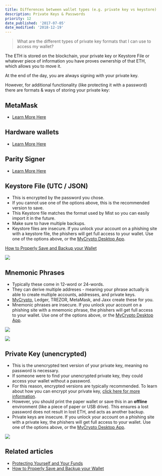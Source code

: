 ```yaml
---
title: Differences between wallet types (e.g. private key vs keystore)
description: Private Keys & Passwords
priority: 12
date_published: '2017-07-05'
date_modified: '2018-12-19'
---
```


> What are the different types of private key formats that I can use to access my wallet?

The ETH is stored on the blockchain, your private key or Keystore File or whatever piece of information you have proves ownership of that ETH, which allows you to move it.

At the end of the day, you are always signing with your private key.

However, for additional functionality (like protecting it with a password) there are formats & ways of storing your private key:

## MetaMask

* [Learn More Here](/how-to/migrating/moving-from-mycrypto-to-metamask)

## Hardware wallets

* [Learn More Here](/staying-safe/hardware-wallet-recommendations)

## Parity Signer

* [Learn More Here](/how-to/accessing-wallet/how-to-use-the-parity-signer-with-mycrypto)

## Keystore File (UTC / JSON)

* This is encrypted by the password you chose.
* If you cannot use one of the options above, this is the recommended version to save.
* This Keystore file matches the format used by Mist so you can easily import it in the future.
* Make sure to have multiple backups.
* Keystore files are insecure. If you unlock your account on a phishing site with a keystore file, the phishers will get full access to your wallet. Use one of the options above, or the [MyCrypto Desktop App](https://download.mycrypto.com/).

[How to Properly Save and Backup your Wallet](/how-to/backup-restore/how-to-save-back-up-your-wallet)

![](https://i.imgur.com/j5S7mJU.png)

## Mnemonic Phrases

* Typically these come in 12-word or 24-words.
* They can derive multiple addreses - meaning your phrase actually is able to create multiple accounts, addresses, and private keys.
* [MyCrypto](https://download.mycrypto.com), Ledger, TREZOR, MetaMask, and Jaxx create these for you.
* Mnemonic phrases are insecure. If you unlock your account on a phishing site with a mnemonic phrase, the phishers will get full access to your wallet. Use one of the options above, or the [MyCrypto Desktop App](https://download.mycrypto.com/).

![](https://i.imgur.com/DPcFCuY.png)

![](https://i.imgur.com/uq7STuc.png)

## Private Key (unencrypted)

* This is the unencrypted text version of your private key, meaning no password is necessary.
* If someone were to find your unencrypted private key, they could access your wallet without a password.
* For this reason, encrypted versions are typically recommended. To learn about how you can encrypt your private key, [click here for more information](/how-to/migrating/how-to-change-your-wallet-password-unencrypted-to-encrypted).
* However, you should print the paper wallet or save this in an **offline** environment (like a piece of paper or USB drive). This ensures a lost password does not result in lost ETH, and acts as another backup.
* Private keys are insecure. If you unlock your account on a phishing site with a private key, the phishers will get full access to your wallet. Use one of the options above, or the [MyCrypto Desktop App](https://download.mycrypto.com/).

![](https://i.imgur.com/Ek8ghxf.png)

## Related articles

* [Protecting Yourself and Your Funds](/staying-safe/protecting-yourself-and-your-funds)
* [How to Properly Save and Backup your Wallet](/how-to/backup-restore/how-to-save-back-up-your-wallet)
